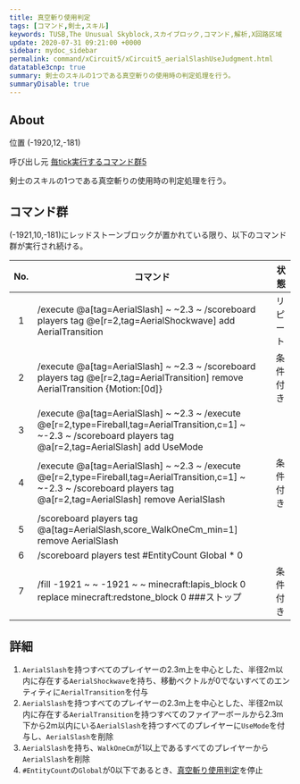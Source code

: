 ```yaml
---
title: 真空斬り使用判定
tags: [コマンド,剣士,スキル]
keywords: TUSB,The Unusual Skyblock,スカイブロック,コマンド,解析,X回路区域
update: 2020-07-31 09:21:00 +0000
sidebar: mydoc_sidebar
permalink: command/xCircuit5/xCircuit5_aerialSlashUseJudgment.html
datatable3cnp: true
summary: 剣士のスキルの1つである真空斬りの使用時の判定処理を行う。
summaryDisable: true
---
```


## About

<span class="tagYellow">位置</span> (-1920,12,-181)

<span class="tagBlack">呼び出し元</span> [毎tick実行するコマンド群5]({{site.baseurl}}/command/xCircuit5/xCircuit5_command.html)

剣士のスキルの1つである真空斬りの使用時の判定処理を行う。

## コマンド群

(-1921,10,-181)にレッドストーンブロックが置かれている限り、以下のコマンド群が実行され続ける。

<div class="datatable3cnp-begin"></div>

|No.|コマンド|状態|
|:-:|-|-|
|1|/execute @a[tag=AerialSlash] ~ ~2.3 ~ /scoreboard players tag @e[r=2,tag=AerialShockwave] add AerialTransition|リピート|
|2|/execute @a[tag=AerialSlash] ~ ~2.3 ~ /scoreboard players tag @e[r=2,tag=AerialTransition] remove AerialTransition {Motion:[0d]}|条件付き|
|3|/execute @a[tag=AerialSlash] ~ ~2.3 ~ /execute @e[r=2,type=Fireball,tag=AerialTransition,c=1] ~ ~-2.3 ~ /scoreboard players tag @a[r=2,tag=AerialSlash] add UseMode|
|4|/execute @a[tag=AerialSlash] ~ ~2.3 ~ /execute @e[r=2,type=Fireball,tag=AerialTransition,c=1] ~ ~-2.3 ~ /scoreboard players tag @a[r=2,tag=AerialSlash] remove AerialSlash|条件付き|
|5|/scoreboard players tag @a[tag=AerialSlash,score_WalkOneCm_min=1] remove AerialSlash|
|6|/scoreboard players test #EntityCount Global * 0|
|7|/fill -1921 ~ ~ -1921 ~ ~ minecraft:lapis_block 0 replace minecraft:redstone_block 0 ###ストップ|条件付き|

<div class="datatable3cnp-end"></div>

## 詳細

1. `AerialSlash`を持つすべてのプレイヤーの2.3m上を中心とした、半径2m以内に存在する`AerialShockwave`を持ち、移動ベクトルが0でないすべてのエンティティに`AerialTransition`を付与
2. `AerialSlash`を持つすべてのプレイヤーの2.3m上を中心とした、半径2m以内に存在する`AerialTransition`を持つすべてのファイアーボールから2.3m下から2m以内にいる`AerialSlash`を持つすべてのプレイヤーに`UseMode`を付与し、`AerialSlash`を削除
3. `AerialSlash`を持ち、`WalkOneCm`が1以上であるすべてのプレイヤーから`AerialSlash`を削除
4. `#EntityCount`の`Global`が0以下であるとき、[真空斬り使用判定](#about)を停止

